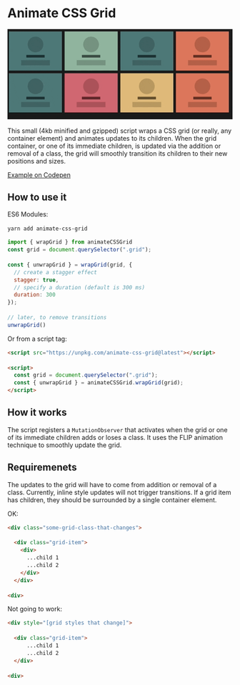 # Animate CSS Grid

![demo of animate-css-grid in action](./demo/grid.gif)

This small (4kb minified and gzipped) script wraps a CSS grid (or really, any container element) and animates updates to its children.
When the grid container, or one of its immediate children, is updated via the addition or removal of a class, the grid will smoothly transition its children to their new positions and sizes.

[Example on Codepen](https://codepen.io/aholachek/pen/VXjOPB)

## How to use it

ES6 Modules:

`yarn add animate-css-grid`

```js
import { wrapGrid } from animateCSSGrid
const grid = document.querySelector(".grid");

const { unwrapGrid } = wrapGrid(grid, {
  // create a stagger effect
  stagger: true,
  // specify a duration (default is 300 ms)
  duration: 300
});

// later, to remove transitions
unwrapGrid()
```

Or from a script tag:
```html
<script src="https://unpkg.com/animate-css-grid@latest"></script>

<script>
  const grid = document.querySelector(".grid");
  const { unwrapGrid } = animateCSSGrid.wrapGrid(grid);
</script>
```


## How it works

The script registers a `MutationObserver` that activates when the grid or one of its immediate children adds or loses a class.
It uses the FLIP animation technique to smoothly update the grid.

## Requiremenets

The updates to the grid will have to come from addition or removal of a class. Currently, inline style updates will not trigger transitions.
If a grid item has children, they should be surrounded by a single container element. 

OK:
```html
<div class="some-grid-class-that-changes">

  <div class="grid-item">
    <div>
      ...child 1
      ...child 2
    </div>
  </div>

<div>
```

Not going to work:
```html
<div style="[grid styles that change]">

  <div class="grid-item">
      ...child 1
      ...child 2
  </div>

<div>
```
